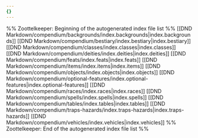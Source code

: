 ```yaml
---
{}
---
```

%% Zoottelkeeper: Beginning of the autogenerated index file list  %%
 [[DND Markdown/compendium/backgrounds/index.backgrounds|index.backgrounds]]
 [[DND Markdown/compendium/bestiary/index.bestiary|index.bestiary]]
 [[DND Markdown/compendium/classes/index.classes|index.classes]]
 [[DND Markdown/compendium/deities/index.deities|index.deities]]
 [[DND Markdown/compendium/feats/index.feats|index.feats]]
 [[DND Markdown/compendium/items/index.items|index.items]]
 [[DND Markdown/compendium/objects/index.objects|index.objects]]
 [[DND Markdown/compendium/optional-features/index.optional-features|index.optional-features]]
 [[DND Markdown/compendium/races/index.races|index.races]]
 [[DND Markdown/compendium/spells/index.spells|index.spells]]
 [[DND Markdown/compendium/tables/index.tables|index.tables]]
 [[DND Markdown/compendium/traps-hazards/index.traps-hazards|index.traps-hazards]]
 [[DND Markdown/compendium/vehicles/index.vehicles|index.vehicles]]
%% Zoottelkeeper: End of the autogenerated index file list  %%
